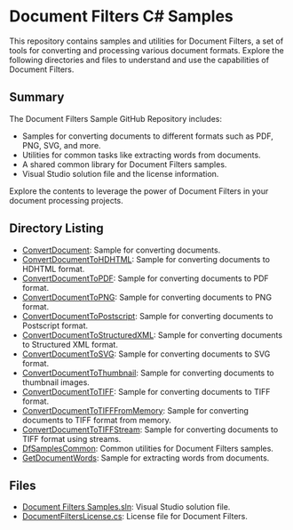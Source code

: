 # Document Filters C# Samples

This repository contains samples and utilities for Document Filters, a set of tools for converting and processing various document formats. Explore the following directories and files to understand and use the capabilities of Document Filters.

## Summary

The Document Filters Sample GitHub Repository includes:

- Samples for converting documents to different formats such as PDF, PNG, SVG, and more.
- Utilities for common tasks like extracting words from documents.
- A shared common library for Document Filters samples.
- Visual Studio solution file and the license information.

Explore the contents to leverage the power of Document Filters in your document processing projects.

## Directory Listing

- [ConvertDocument](ConvertDocument): Sample for converting documents.
- [ConvertDocumentToHDHTML](ConvertDocumentToHDHTML): Sample for converting documents to HDHTML format.
- [ConvertDocumentToPDF](ConvertDocumentToPDF): Sample for converting documents to PDF format.
- [ConvertDocumentToPNG](ConvertDocumentToPNG): Sample for converting documents to PNG format.
- [ConvertDocumentToPostscript](ConvertDocumentToPostscript): Sample for converting documents to Postscript format.
- [ConvertDocumentToStructuredXML](ConvertDocumentToStructuredXML): Sample for converting documents to Structured XML format.
- [ConvertDocumentToSVG](ConvertDocumentToSVG): Sample for converting documents to SVG format.
- [ConvertDocumentToThumbnail](ConvertDocumentToThumbnail): Sample for converting documents to thumbnail images.
- [ConvertDocumentToTIFF](ConvertDocumentToTIFF): Sample for converting documents to TIFF format.
- [ConvertDocumentToTIFFFromMemory](ConvertDocumentToTIFFFromMemory): Sample for converting documents to TIFF format from memory.
- [ConvertDocumentToTIFFStream](ConvertDocumentToTIFFStream): Sample for converting documents to TIFF format using streams.
- [DfSamplesCommon](DfSamplesCommon): Common utilities for Document Filters samples.
- [GetDocumentWords](GetDocumentWords): Sample for extracting words from documents.

## Files

- [Document Filters Samples.sln](Document%20Filters%20Samples.sln): Visual Studio solution file.
- [DocumentFiltersLicense.cs](DocumentFiltersLicense.cs): License file for Document Filters.

